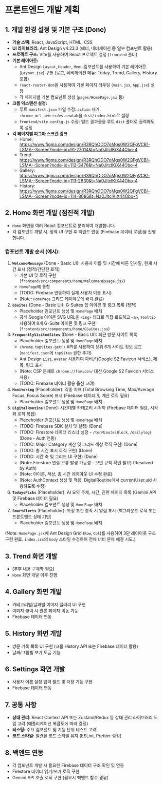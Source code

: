 # 프론트엔드 개발 계획

## 1. 개발 환경 설정 및 기본 구조 (Done)
- **기술 스택:** React, JavaScript, HTML, CSS
- **UI 라이브러리:** Ant Design v4.23.3 (헤더, 네비게이션 등 일부 컴포넌트 활용)
- **프로젝트 구조:** Vite를 사용하여 React 프로젝트 설정 (`frontend` 폴더)
- **기본 레이아웃:**
    - Ant Design `Layout`, `Header`, `Menu` 컴포넌트를 사용하여 기본 레이아웃 (`Layout.jsx`) 구현 (로고, 네비게이션 메뉴: Today, Trend, Gallery, History 포함)
    - `react-router-dom`을 사용하여 기본 페이지 라우팅 (`main.jsx`, `App.jsx`) 설정
    - 각 페이지별 기본 컴포넌트 생성 (`pages/HomePage.jsx` 등)
- **크롬 익스텐션 설정:**
    - 루트 `manifest.json` 파일 수정: `action` 제거, `chrome_url_overrides.newtab`을 `dist/index.html`로 설정
    - `frontend/vite.config.js` 수정: 빌드 결과물을 루트 `dist` 폴더로 출력하도록 설정
- **각 페이지별 피그마 스크린 링크**
    - Home: https://www.figma.com/design/R3RQhODO7oMgs0W2QFgVCB/-LSMA--Screen?node-id=91-27014&t=Na0JltcIKiX44Obo-4
    - Trend: https://www.figma.com/design/R3RQhODO7oMgs0W2QFgVCB/-LSMA--Screen?node-id=112-3476&t=Na0JltcIKiX44Obo-4
    - Gallery: https://www.figma.com/design/R3RQhODO7oMgs0W2QFgVCB/-LSMA--Screen?node-id=113-2830&t=Na0JltcIKiX44Obo-4
    - History: https://www.figma.com/design/R3RQhODO7oMgs0W2QFgVCB/-LSMA--Screen?node-id=114-8086&t=Na0JltcIKiX44Obo-4

## 2. Home 화면 개발 (점진적 개발)
- `Home` 화면을 여러 React 컴포넌트로 분리하여 개발합니다.
- 각 컴포넌트 개발 시, 정적 UI 구현 후 백엔드 연동 (Firebase 데이터 로딩)을 진행합니다.

### 컴포넌트 개발 순서 (예시):
1.  **`WelcomeMessage`** (Done - Basic UI): 사용자 이름 및 시간에 따른 인사말, 현재 시간 표시 (정적/간단한 로직)
    - 기본 UI 및 로직 구현 (`frontend/src/components/home/WelcomeMessage.jsx`)
    - `HomePage`에 통합
    - (TODO: Firebase 연동하여 실제 사용자 이름 표시)
    - (Note: `HomePage` 그리드 레이아웃에 배치 완료)
2.  **`GSuites`** (Done - Basic UI): G-Suites 앱 아이콘 및 링크 목록 (정적)
    - Placeholder 컴포넌트 생성 및 `HomePage` 배치
    - 공식 Google 아이콘 SVG URL을 `<img>` 태그로 직접 로드하고 `<a>`, `Tooltip` 사용하여 8개 G-Suite 아이콘 및 링크 구현 (`frontend/src/components/home/GSuites.jsx`)
3.  **`FrequentlyVisitedSites`** (Done - Basic UI): 최근 방문 사이트 목록
    - Placeholder 컴포넌트 생성 및 `HomePage` 배치
    - `chrome.topSites.get()` API를 사용하여 상위 6개 사이트 정보 로드 (`manifest.json`에 `topSites` 권한 추가)
    - Ant Design `List`, `Avatar` 사용하여 파비콘(Google S2 Favicon 서비스), 제목, 링크 표시
    - (Note: CSP 문제로 `chrome://favicon/` 대신 Google S2 Favicon 서비스 사용)
    - (TODO: Firebase 데이터 활용 옵션 고려)
4.  **`Monitoring`** (Placeholder): 각종 지표 (Total Browsing Time, Max/Average Focus, Focus Score) 표시 (Firebase 데이터 및 계산 로직 필요)
    - Placeholder 컴포넌트 생성 및 `HomePage` 배치
5.  **`DigitalRoutine`** (Done): 시간대별 카테고리 시각화 (Firebase 데이터 필요, 시각화 로직 복잡)
    - Placeholder 컴포넌트 생성 및 `HomePage` 배치
    - (TODO: Firebase SDK 설치 및 설정) (Done)
    - (TODO: Firestore 데이터 리스너 설정 - `/tenMinutesBlock`, `/dailylog`) (Done - Auth 연동)
    - (TODO: Major Category 계산 및 그리드 색상 로직 구현) (Done)
    - (TODO: 총 시간 표시 로직 구현) (Done)
    - (TODO: 시간 축 및 그리드 UI 구현) (Done)
    - (Note: Firestore 연결 오류 발생 가능성 - 보안 규칙 확인 필요) (Resolved by Auth)
    - (Note: 아이콘, 색상, 총 시간 레이아웃 UI 수정 완료)
    - (Note: AuthContext 생성 및 적용, DigitalRoutine에서 currentUser.uid 사용하도록 수정)
6.  **`TodaysPicks`** (Placeholder): AI 요약 주제, 시간, 관련 페이지 목록 (Gemini API 및 Firebase 데이터 필요)
    - Placeholder 컴포넌트 생성 및 `HomePage` 배치
7.  **`SmartAlerts`** (Placeholder): 특정 조건 충족 시 알림 표시 (백그라운드 로직 또는 프론트엔드 상태 기반)
    - Placeholder 컴포넌트 생성 및 `HomePage` 배치

(Note: `HomePage.jsx`에 Ant Design Grid (`Row`, `Col`)를 사용하여 3단 레이아웃 구조 구현 완료. `index.css`의 `body` 스타일 수정하여 전체 너비 문제 해결 시도.)

## 3. Trend 화면 개발
- (추후 내용 구체화 필요)
- `Home` 화면 개발 이후 진행

## 4. Gallery 화면 개발
- 카테고리별/날짜별 이미지 갤러리 UI 구현
- 이미지 클릭 시 원본 페이지 이동 기능
- Firebase 데이터 연동

## 5. History 화면 개발
- 방문 기록 목록 UI 구현 (크롬 History API 또는 Firebase 데이터 활용)
- 날짜/그룹별 보기 토글 기능

## 6. Settings 화면 개발
- 사용자 이름 설정 입력 필드 및 저장 기능 구현
- Firebase 데이터 연동

## 7. 공통 사항
- **상태 관리:** React Context API 또는 Zustand/Redux 등 상태 관리 라이브러리 도입 고려 (애플리케이션 복잡도에 따라 결정)
- **테스팅:** 주요 컴포넌트 및 기능 단위 테스트 고려
- **코드 스타일:** 일관된 코드 스타일 유지 (ESLint, Prettier 설정)

## 8. 백엔드 연동
- 각 컴포넌트 개발 시 필요한 Firebase 데이터 구조 확인 및 연동
- Firestore 데이터 읽기/쓰기 로직 구현
- Gemini API 호출 로직 구현 (필요시 백엔드 함수 경유)
